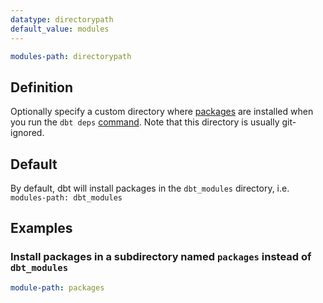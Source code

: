 ```yaml
---
datatype: directorypath
default_value: modules
---
```

<File name='dbt_project.yml'>

```yml
modules-path: directorypath
```

</File>

## Definition
Optionally specify a custom directory where [packages](package-management) are installed when you run the `dbt deps` [command](deps). Note that this directory is usually git-ignored.

## Default
By default, dbt will install packages in the `dbt_modules` directory, i.e. `modules-path: dbt_modules`

## Examples
### Install packages in a subdirectory named `packages` instead of `dbt_modules`

<File name='dbt_project.yml'>

```yml
module-path: packages
```

</File>

